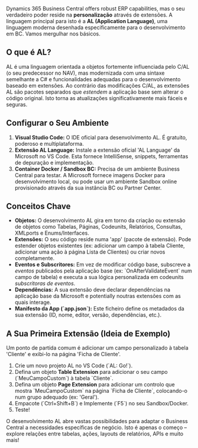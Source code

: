 Dynamics 365 Business Central offers robust ERP capabilities, mas o seu verdadeiro poder reside na **personalização** através de extensões. A linguagem principal para isto é a **AL (Application Language)**, uma linguagem moderna desenhada especificamente para o desenvolvimento em BC. Vamos mergulhar nos básicos.

## O que é AL?

AL é uma linguagem orientada a objetos fortemente influenciada pelo C/AL (o seu predecessor no NAV), mas modernizada com uma sintaxe semelhante a C# e funcionalidades adequadas para o desenvolvimento baseado em extensões. Ao contrário das modificações C/AL, as extensões AL são pacotes separados que *estendem* a aplicação base sem alterar o código original. Isto torna as atualizações significativamente mais fáceis e seguras.

## Configurar o Seu Ambiente

1.  **Visual Studio Code:** O IDE oficial para desenvolvimento AL. É gratuito, poderoso e multiplataforma.
2.  **Extensão AL Language:** Instale a extensão oficial 'AL Language' da Microsoft no VS Code. Esta fornece IntelliSense, snippets, ferramentas de depuração e implementação.
3.  **Container Docker / Sandbox BC:** Precisa de um ambiente Business Central para testar. A Microsoft fornece imagens Docker para desenvolvimento local, ou pode usar um ambiente Sandbox online provisionado através da sua instância BC ou Partner Center.

## Conceitos Chave

*   **Objetos:** O desenvolvimento AL gira em torno da criação ou extensão de objetos como Tabelas, Páginas, Codeunits, Relatórios, Consultas, XMLports e Enums/Interfaces.
*   **Extensões:** O seu código reside numa 'app' (pacote de extensão). Pode estender objetos existentes (ex: adicionar um campo à tabela Cliente, adicionar uma ação à página Lista de Clientes) ou criar novos completamente.
*   **Eventos e Subscritores:** Em vez de modificar código base, subscreve a *eventos* publicados pela aplicação base (ex: \`OnAfterValidateEvent\` num campo de tabela) e executa a sua lógica personalizada em codeunits *subscritoras de eventos*.
*   **Dependências:** A sua extensão deve declarar dependências na aplicação base da Microsoft e potentially noutras extensões com as quais interage.
*   **Manifesto da App (\`app.json\`):** Este ficheiro define os metadados da sua extensão (ID, nome, editor, versão, dependências, etc.).

## A Sua Primeira Extensão (Ideia de Exemplo)

Um ponto de partida comum é adicionar um campo personalizado à tabela 'Cliente' e exibi-lo na página 'Ficha de Cliente'.

1.  Crie um novo projeto AL no VS Code (\`AL: Go!\`).
2.  Defina um objeto **Table Extension** para adicionar o seu campo (\`MeuCampoCustom\`) à tabela \`Cliente\`.
3.  Defina um objeto **Page Extension** para adicionar um controlo que mostra \`MeuCampoCustom\` na página \`Ficha de Cliente\`, colocando-o num grupo adequado (ex: 'Geral').
4.  Empacote (\`Ctrl+Shift+B\`) e Implemente (\`F5\`) no seu Sandbox/Docker.
5.  Teste!

O desenvolvimento AL abre vastas possibilidades para adaptar o Business Central a necessidades específicas de negócio. Isto é apenas o começo – explore relações entre tabelas, ações, layouts de relatórios, APIs e muito mais!